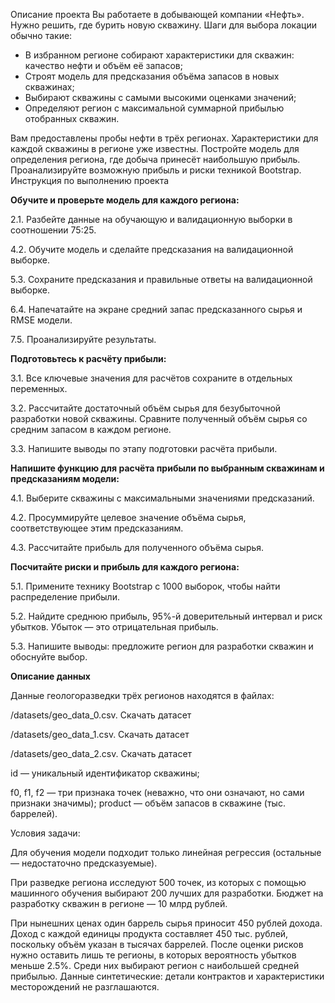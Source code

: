Описание проекта
Вы работаете в добывающей компании «Нефть». Нужно решить, где бурить новую скважину.
Шаги для выбора локации обычно такие:

* В избранном регионе собирают характеристики для скважин: качество нефти и объём её запасов;
* Строят модель для предсказания объёма запасов в новых скважинах;
* Выбирают скважины с самыми высокими оценками значений;
* Определяют регион с максимальной суммарной прибылью отобранных скважин.

Вам предоставлены пробы нефти в трёх регионах. Характеристики для каждой скважины в регионе уже известны. Постройте модель для определения региона, где добыча принесёт наибольшую прибыль. Проанализируйте возможную прибыль и риски техникой Bootstrap.
Инструкция по выполнению проекта

**Обучите и проверьте модель для каждого региона:**

2.1. Разбейте данные на обучающую и валидационную выборки в соотношении 75:25.

4.2. Обучите модель и сделайте предсказания на валидационной выборке.

5.3. Сохраните предсказания и правильные ответы на валидационной выборке.

6.4. Напечатайте на экране средний запас предсказанного сырья и RMSE модели.

7.5. Проанализируйте результаты.

**Подготовьтесь к расчёту прибыли:**

3.1. Все ключевые значения для расчётов сохраните в отдельных переменных.

3.2. Рассчитайте достаточный объём сырья для безубыточной разработки новой скважины. Сравните полученный объём сырья со средним запасом в каждом регионе.

3.3. Напишите выводы по этапу подготовки расчёта прибыли.

**Напишите функцию для расчёта прибыли по выбранным скважинам и предсказаниям модели:**

4.1. Выберите скважины с максимальными значениями предсказаний.

4.2. Просуммируйте целевое значение объёма сырья, соответствующее этим предсказаниям.

4.3. Рассчитайте прибыль для полученного объёма сырья.

**Посчитайте риски и прибыль для каждого региона:**

5.1. Примените технику Bootstrap с 1000 выборок, чтобы найти распределение прибыли.

5.2. Найдите среднюю прибыль, 95%-й доверительный интервал и риск убытков. Убыток — это отрицательная прибыль.

5.3. Напишите выводы: предложите регион для разработки скважин и обоснуйте выбор.

**Описание данных**

Данные геологоразведки трёх регионов находятся в файлах:

/datasets/geo_data_0.csv. Скачать датасет

/datasets/geo_data_1.csv. Скачать датасет

/datasets/geo_data_2.csv. Скачать датасет

id — уникальный идентификатор скважины;

f0, f1, f2 — три признака точек (неважно, что они означают, но сами признаки значимы);
product — объём запасов в скважине (тыс. баррелей).

Условия задачи:

Для обучения модели подходит только линейная регрессия (остальные — недостаточно предсказуемые).

При разведке региона исследуют 500 точек, из которых с помощью машинного обучения выбирают 200 лучших для разработки.
Бюджет на разработку скважин в регионе — 10 млрд рублей.

При нынешних ценах один баррель сырья приносит 450 рублей дохода. Доход с каждой единицы продукта составляет 450 тыс. рублей, поскольку объём указан в тысячах баррелей.
После оценки рисков нужно оставить лишь те регионы, в которых вероятность убытков меньше 2.5%. Среди них выбирают регион с наибольшей средней прибылью.
Данные синтетические: детали контрактов и характеристики месторождений не разглашаются.
